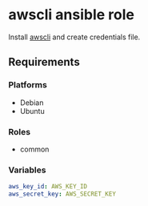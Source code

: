 awscli ansible role
=====================

Install [awscli](https://github.com/aws/aws-cli) and create credentials file.

Requirements
------------

### Platforms

- Debian
- Ubuntu

### Roles

- common

### Variables

```yaml
aws_key_id: AWS_KEY_ID
aws_secret_key: AWS_SECRET_KEY
```
